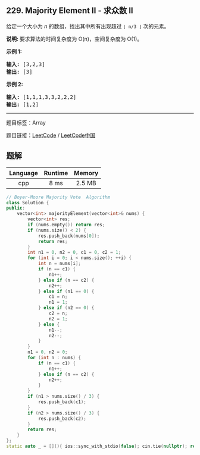 ## 229. Majority Element II - 求众数 II

<!--If you want to use the English description, use `question.content` instead-->

<p>给定一个大小为&nbsp;<em>n&nbsp;</em>的数组，找出其中所有出现超过&nbsp;<code>&lfloor; n/3 &rfloor;</code>&nbsp;次的元素。</p>

<p><strong>说明: </strong>要求算法的时间复杂度为 O(n)，空间复杂度为 O(1)。</p>

<p><strong>示例&nbsp;1:</strong></p>

<pre><strong>输入:</strong> [3,2,3]
<strong>输出:</strong> [3]</pre>

<p><strong>示例 2:</strong></p>

<pre><strong>输入:</strong> [1,1,1,3,3,2,2,2]
<strong>输出:</strong> [1,2]</pre>



-----

题目标签：Array

题目链接：[LeetCode](https://leetcode.com/problems/majority-element-ii/description/)  /  [LeetCode中国](https://leetcode-cn.com/problems/majority-element-ii/description/)

## 题解



| Language | Runtime | Memory |
|:---:|:---:|:---:|
| cpp  | 8  ms | 2.5 MB |

```cpp
// Boyer-Moore Majority Vote  Algorithm
class Solution {
public:
    vector<int> majorityElement(vector<int>& nums) {
        vector<int> res;
        if (nums.empty()) return res;
        if (nums.size() < 2) {
            res.push_back(nums[0]);
            return res;
        }
        int n1 = 0, n2 = 0, c1 = 0, c2 = 1;
        for (int i = 0; i < nums.size(); ++i) {
            int n = nums[i];
            if (n == c1) {
                n1++;
            } else if (n == c2) {
                n2++;
            } else if (n1 == 0) {
                c1 = n;
                n1 = 1;
            } else if (n2 == 0) {
                c2 = n;
                n2 = 1;
            } else {
                n1--;
                n2--;
            }
        }
        n1 = 0, n2 = 0;
        for (int n : nums) {
            if (n == c1) {
                n1++;
            } else if (n == c2) {
                n2++;
            }
        }
        if (n1 > nums.size() / 3) {
            res.push_back(c1);
        }
        if (n2 > nums.size() / 3) {
            res.push_back(c2);
        }
        return res;
    }
};
static auto _ = [](){ ios::sync_with_stdio(false); cin.tie(nullptr); return 0; }();
```
